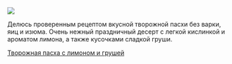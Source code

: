 <!--2025-04-14 20:44:06-->
<div class="yb">
  <div class="rss finecooking"><a href="https://finecooking.ru/recipe/tvorozhnaya-pasha-s-limonom-i-grushey"><img src="https://finecooking.ru/images/recipe/tvorozhnaya-pasha-s-limonom-i-grushey/photo/960w.jpg"></a><p>Делюсь проверенным рецептом вкусной творожной пасхи без варки, яиц и изюма. Очень нежный праздничный десерт с легкой кислинкой и ароматом лимона, а также кусочками сладкой груши.</p>
 <p class="titl"><a href="https://finecooking.ru/recipe/tvorozhnaya-pasha-s-limonom-i-grushey">Творожная пасха с лимоном и грушей</a></p></div>
</div>
